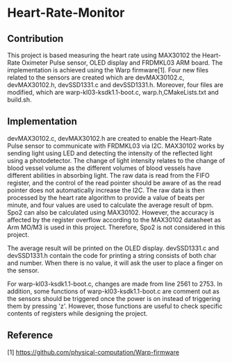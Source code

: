 # Heart-Rate-Monitor

## Contribution
This project is based measuring the heart rate using MAX30102 the Heart-Rate Oximeter Pulse sensor, OLED display and FRDMKL03 ARM board. The implementation is achieved using the Warp firmware[1]. Four new files related to the sensors are created which are devMAX30102.c, devMAX30102.h, devSSD1331.c and devSSD1331.h. Moreover, four files are modified, which are warp-kl03-ksdk1.1-boot.c, warp.h,CMakeLists.txt and build.sh.

## Implementation
devMAX30102.c, devMAX30102.h are created to enable the Heart-Rate Pulse sensor to communicate with FRDMKL03 via I2C. MAX30102 works by sending light using LED and detecting the intensity of the reflected light using a photodetector. The change of light intensity relates to the change of blood vessel volume as the different volumes of blood vessels have different abilities in absorbing light. The raw data is read from the FIFO register, and the control of the read pointer should be aware of as the read pointer does not automatically increase the I2C. The raw data is then processed by the heart rate algorithm to provide a value of beats per minute, and four values are used to calculate the average result of bpm. Spo2 can also be calculated using MAX30102. However, the accuracy is affected by the register overflow according to the MAX30102 datasheet as Arm MO/M3 is used in this project. Therefore, Spo2 is not considered in this project.

The average result will be printed on the OLED display. devSSD1331.c and devSSD1331.h contain the code for printing a string consists of both char and number. When there is no value, it will ask the user to place a finger on the sensor. 

For warp-kl03-ksdk1.1-boot.c, changes are made from line 2561 to 2753. In addition, some functions of warp-kl03-ksdk1.1-boot.c are comment out as the sensors should be triggered once the power is on instead of triggering them by pressing 'z'. However, those functions are useful to check specific contents of registers while designing the project.

## Reference 
[1] https://github.com/physical-computation/Warp-firmware
